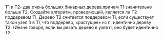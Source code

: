 Т1 и Т2- два очень больших бинарных дерева,причем Т1 значительно больше Т2. 
Создайте алгоритм, проверяющий, является ли Т2 поддеревом Тl.
Дерево Т2 считается поддеревом Tl, если существует такой узел п в Тl, 
что поддерево, «растущее» из п, идентично дереву Т2. (Иначе говоря, если вы­ резать дерево в узле п, оно будет идентично Т2.
